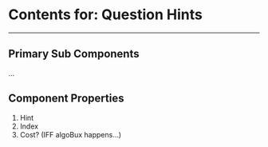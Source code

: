 # Contents for: Question Hints
---

## Primary Sub Components

...

## Component Properties

1. Hint
2. Index
3. Cost? (IFF algoBux happens...)